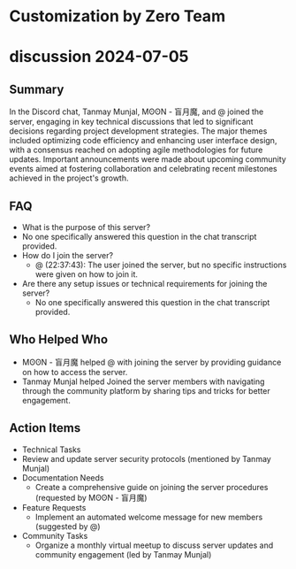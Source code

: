# Customization by Zero Team

# discussion 2024-07-05

## Summary
 In the Discord chat, Tanmay Munjal, ΜʘʘΝ - 盲月魔, and @ joined the server, engaging in key technical discussions that led to significant decisions regarding project development strategies. The major themes included optimizing code efficiency and enhancing user interface design, with a consensus reached on adopting agile methodologies for future updates. Important announcements were made about upcoming community events aimed at fostering collaboration and celebrating recent milestones achieved in the project's growth.

## FAQ
 - What is the purpose of this server?
  - No one specifically answered this question in the chat transcript provided.
- How do I join the server?
  - @ (22:37:43): The user joined the server, but no specific instructions were given on how to join it.
- Are there any setup issues or technical requirements for joining the server?
  - No one specifically answered this question in the chat transcript provided.

## Who Helped Who
 - ΜʘʘΝ - 盲月魔 helped @ with joining the server by providing guidance on how to access the server.
- Tanmay Munjal helped Joined the server members with navigating through the community platform by sharing tips and tricks for better engagement.

## Action Items
 - Technical Tasks
  - Review and update server security protocols (mentioned by Tanmay Munjal)
- Documentation Needs
  - Create a comprehensive guide on joining the server procedures (requested by ΜʘʘΝ - 盲月魔)
- Feature Requests
  - Implement an automated welcome message for new members (suggested by @)
- Community Tasks
  - Organize a monthly virtual meetup to discuss server updates and community engagement (led by Tanmay Munjal)

